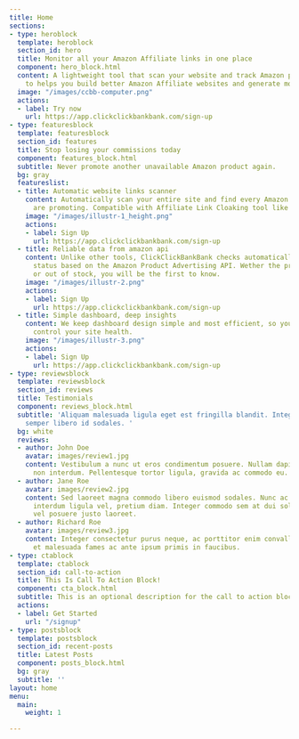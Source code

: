 ```yaml
---
title: Home
sections:
- type: heroblock
  template: heroblock
  section_id: hero
  title: Monitor all your Amazon Affiliate links in one place
  component: hero_block.html
  content: A lightweight tool that scan your website and track Amazon products links
    to helps you build better Amazon Affiliate websites and generate more revenue.
  image: "/images/ccbb-computer.png"
  actions:
  - label: Try now
    url: https://app.clickclickbankbank.com/sign-up
- type: featuresblock
  template: featuresblock
  section_id: features
  title: Stop losing your commissions today
  component: features_block.html
  subtitle: Never promote another unavailable Amazon product again.
  bg: gray
  featureslist:
  - title: Automatic website links scanner
    content: Automatically scan your entire site and find every Amazon product you
      are promoting. Compatible with Affiliate Link Cloaking tool like AAWP or EasyAzon.
    image: "/images/illustr-1_height.png"
    actions:
    - label: Sign Up
      url: https://app.clickclickbankbank.com/sign-up
  - title: Reliable data from amazon api
    content: Unlike other tools, ClickClickBankBank checks automatically every product
      status based on the Amazon Product Advertising API. Wether the product is unavailable
      or out of stock, you will be the first to know.
    image: "/images/illustr-2.png"
    actions:
    - label: Sign Up
      url: https://app.clickclickbankbank.com/sign-up
  - title: Simple dashboard, deep insights
    content: We keep dashboard design simple and most efficient, so you can quickly
      control your site health.
    image: "/images/illustr-3.png"
    actions:
    - label: Sign Up
      url: https://app.clickclickbankbank.com/sign-up
- type: reviewsblock
  template: reviewsblock
  section_id: reviews
  title: Testimonials
  component: reviews_block.html
  subtitle: 'Aliquam malesuada ligula eget est fringilla blandit. Integer finibus
    semper libero id sodales. '
  bg: white
  reviews:
  - author: John Doe
    avatar: images/review1.jpg
    content: Vestibulum a nunc ut eros condimentum posuere. Nullam dapibus quis nunc
      non interdum. Pellentesque tortor ligula, gravida ac commodo eu.
  - author: Jane Roe
    avatar: images/review2.jpg
    content: Sed laoreet magna commodo libero euismod sodales. Nunc ac libero convallis,
      interdum ligula vel, pretium diam. Integer commodo sem at dui sollicitudin,
      vel posuere justo laoreet.
  - author: Richard Roe
    avatar: images/review3.jpg
    content: Integer consectetur purus neque, ac porttitor enim convallis vitae. Interdum
      et malesuada fames ac ante ipsum primis in faucibus.
- type: ctablock
  template: ctablock
  section_id: call-to-action
  title: This Is Call To Action Block!
  component: cta_block.html
  subtitle: This is an optional description for the call to action block.
  actions:
  - label: Get Started
    url: "/signup"
- type: postsblock
  template: postsblock
  section_id: recent-posts
  title: Latest Posts
  component: posts_block.html
  bg: gray
  subtitle: ''
layout: home
menu:
  main:
    weight: 1

---
```

